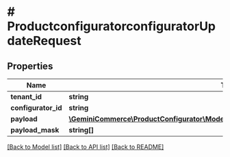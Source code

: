 # # ProductconfiguratorconfiguratorUpdateRequest


## Properties


Name | Type | Description | Notes
------------ | ------------- | ------------- | -------------
**tenant_id**| **string** |   | [optional]
**configurator_id**| **string** |   | [optional]
**payload**| [**\GeminiCommerce\ProductConfigurator\Model\ProductconfiguratorconfiguratorUpdatePayload**](ProductconfiguratorconfiguratorUpdatePayload.md) |   | [optional]
**payload_mask**| **string[]** |   | [optional]


[[Back to Model list]](../../README.md#models) [[Back to API list]](../../README.md#endpoints) [[Back to README]](../../README.md)